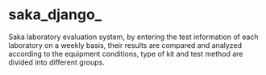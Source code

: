 # saka_django_
Saka laboratory evaluation system, by entering the test information of each laboratory on a weekly basis, their results are compared and analyzed according to the equipment conditions, type of kit and test method are divided into different groups.
